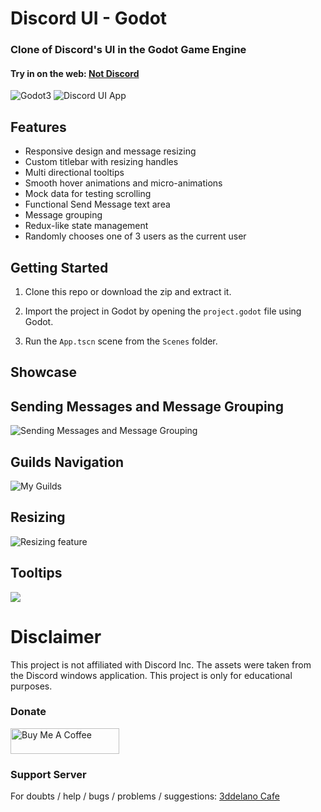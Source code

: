 Discord UI - Godot
=========================================
### Clone of Discord's UI in the Godot Game Engine

#### Try in on the web: [Not Discord](https://discord-ui-godot.web.app)

<img alt="Godot3" src="https://img.shields.io/badge/-Godot 3.x-478CBF?style=for-the-badge&logo=godotengine&logoWidth=20&logoColor=white" />

<img alt="Discord UI App" src="https://cdn.discordapp.com/attachments/360062738615107605/914080251502555146/DiscordClone_windows_1V7HVkM5OS.png"/>

Features
--------------

- Responsive design and message resizing
- Custom titlebar with resizing handles
- Multi directional tooltips
- Smooth hover animations and micro-animations
- Mock data for testing scrolling
- Functional Send Message text area
- Message grouping
- Redux-like state management
- Randomly chooses one of 3 users as the current user


Getting Started
----------

1. Clone this repo or download the zip and extract it.

2. Import the project in Godot by opening the `project.godot` file using Godot.

3. Run the `App.tscn` scene from the `Scenes` folder.

Showcase
----------

## Sending Messages and Message Grouping
<img alt="Sending Messages and Message Grouping" src="https://cdn.discordapp.com/attachments/360062738615107605/914082184535617566/DVC6tGBzU9.gif">

## Guilds Navigation
<img alt="My Guilds" src="https://cdn.discordapp.com/attachments/360062738615107605/914081495088504832/iQlpv7dlUH.gif"/>

## Resizing
<img alt="Resizing feature" src="https://cdn.discordapp.com/attachments/360062738615107605/914080636438970378/dvRsGQmiKv.gif"/>

## Tooltips
<img src="https://cdn.discordapp.com/attachments/360062738615107605/914081520925437962/PmhO23MyTo.gif"/>



# Disclaimer
This project is not affiliated with Discord Inc. The assets were taken from the Discord windows application. This project is only for educational purposes.

### Donate
<a href="https://www.buymeacoffee.com/3ddelano" target="_blank"><img height="41" width="174" src="https://cdn.buymeacoffee.com/buttons/v2/default-red.png" alt="Buy Me A Coffee" width="150" ></a>

### Support Server
For doubts / help / bugs / problems / suggestions: [3ddelano Cafe](https://discord.gg/FZY9TqW)